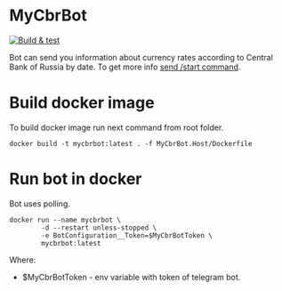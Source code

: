 MyCbrBot
=======

[![Build & test](https://github.com/nazarovsa/MyCbrBot/actions/workflows/dotnet.yml/badge.svg)](https://github.com/nazarovsa/MyCbrBot/actions/workflows/dotnet.yml)

Bot can send you information about currency rates according to Central Bank of Russia by date. To get more info [send /start command](https://t.me/MyCbr_Bot?start).

Build docker image
=======

To build docker image run next command from root folder.
```
docker build -t mycbrbot:latest . -f MyCbrBot.Host/Dockerfile
```

Run bot in docker
=======

Bot uses polling.

```
docker run --name mycbrbot \
        -d --restart unless-stopped \
        -e BotConfiguration__Token=$MyCbrBotToken \
        mycbrbot:latest
```

Where:
- $MyCbrBotToken - env variable with token of telegram bot.
